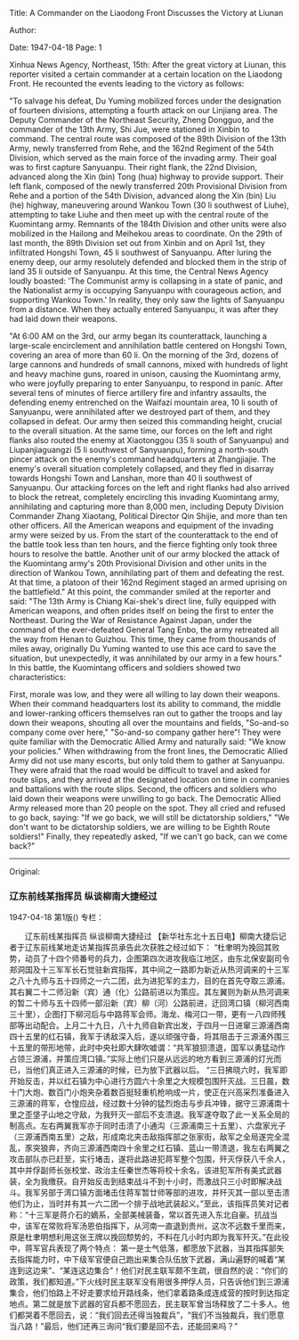 Title: A Commander on the Liaodong Front Discusses the Victory at Liunan

Author:

Date: 1947-04-18
Page: 1

Xinhua News Agency, Northeast, 15th: After the great victory at Liunan, this reporter visited a certain commander at a certain location on the Liaodong Front. He recounted the events leading to the victory as follows:

"To salvage his defeat, Du Yuming mobilized forces under the designation of fourteen divisions, attempting a fourth attack on our Linjiang area. The Deputy Commander of the Northeast Security, Zheng Dongguo, and the commander of the 13th Army, Shi Jue, were stationed in Xinbin to command. The central route was composed of the 89th Division of the 13th Army, newly transferred from Rehe, and the 162nd Regiment of the 54th Division, which served as the main force of the invading army. Their goal was to first capture Sanyuanpu. Their right flank, the 22nd Division, advanced along the Xin (bin) Tong (hua) highway to provide support. Their left flank, composed of the newly transferred 20th Provisional Division from Rehe and a portion of the 54th Division, advanced along the Xin (bin) Liu (he) highway, maneuvering around Wankou Town (30 li southwest of Liuhe), attempting to take Liuhe and then meet up with the central route of the Kuomintang army. Remnants of the 184th Division and other units were also mobilized in the Hailong and Meihekou areas to coordinate. On the 29th of last month, the 89th Division set out from Xinbin and on April 1st, they infiltrated Hongshi Town, 45 li southwest of Sanyuanpu. After luring the enemy deep, our army resolutely defended and blocked them in the strip of land 35 li outside of Sanyuanpu. At this time, the Central News Agency loudly boasted: 'The Communist army is collapsing in a state of panic, and the Nationalist army is occupying Sanyuanpu with courageous action, and supporting Wankou Town.' In reality, they only saw the lights of Sanyuanpu from a distance. When they actually entered Sanyuanpu, it was after they had laid down their weapons.

"At 6:00 AM on the 3rd, our army began its counterattack, launching a large-scale encirclement and annihilation battle centered on Hongshi Town, covering an area of more than 60 li. On the morning of the 3rd, dozens of large cannons and hundreds of small cannons, mixed with hundreds of light and heavy machine guns, roared in unison, causing the Kuomintang army, who were joyfully preparing to enter Sanyuanpu, to respond in panic. After several tens of minutes of fierce artillery fire and infantry assaults, the defending enemy entrenched on the Waifazi mountain area, 10 li south of Sanyuanpu, were annihilated after we destroyed part of them, and they collapsed in defeat. Our army then seized this commanding height, crucial to the overall situation. At the same time, our forces on the left and right flanks also routed the enemy at Xiaotonggou (35 li south of Sanyuanpu) and Liupanjiaguangzi (5 li southwest of Sanyuanpu), forming a north-south pincer attack on the enemy's command headquarters at Zhangjiajie. The enemy's overall situation completely collapsed, and they fled in disarray towards Hongshi Town and Lanshan, more than 40 li southwest of Sanyuanpu. Our attacking forces on the left and right flanks had also arrived to block the retreat, completely encircling this invading Kuomintang army, annihilating and capturing more than 8,000 men, including Deputy Division Commander Zhang Xiaotang, Political Director Qin Shijie, and more than ten other officers. All the American weapons and equipment of the invading army were seized by us. From the start of the counterattack to the end of the battle took less than ten hours, and the fierce fighting only took three hours to resolve the battle. Another unit of our army blocked the attack of the Kuomintang army's 20th Provisional Division and other units in the direction of Wankou Town, annihilating part of them and defeating the rest. At that time, a platoon of their 162nd Regiment staged an armed uprising on the battlefield." At this point, the commander smiled at the reporter and said: "The 13th Army is Chiang Kai-shek's direct line, fully equipped with American weapons, and often prides itself on being the first to enter the Northeast. During the War of Resistance Against Japan, under the command of the ever-defeated General Tang Enbo, the army retreated all the way from Henan to Guizhou. This time, they came from thousands of miles away, originally Du Yuming wanted to use this ace card to save the situation, but unexpectedly, it was annihilated by our army in a few hours." In this battle, the Kuomintang officers and soldiers showed two characteristics:

First, morale was low, and they were all willing to lay down their weapons. When their command headquarters lost its ability to command, the middle and lower-ranking officers themselves ran out to gather the troops and lay down their weapons, shouting all over the mountains and fields, "So-and-so company come over here," "So-and-so company gather here"! They were quite familiar with the Democratic Allied Army and naturally said: "We know your policies." When withdrawing from the front lines, the Democratic Allied Army did not use many escorts, but only told them to gather at Sanyuanpu. They were afraid that the road would be difficult to travel and asked for route slips, and they arrived at the designated location on time in companies and battalions with the route slips. Second, the officers and soldiers who laid down their weapons were unwilling to go back. The Democratic Allied Army released more than 20 people on the spot. They all cried and refused to go back, saying: "If we go back, we will still be dictatorship soldiers," "We don't want to be dictatorship soldiers, we are willing to be Eighth Route soldiers!" Finally, they repeatedly asked, "If we can't go back, can we come back?"



<hr /> 

Original: 


### 辽东前线某指挥员  纵谈柳南大捷经过

1947-04-18
第1版()
专栏：

　　辽东前线某指挥员
    纵谈柳南大捷经过
    【新华社东北十五日电】柳南大捷后记者于辽东前线某地走访某指挥员承告此次获胜之经过如下：
    “杜聿明为挽回其败势，动员了十四个师番号的兵力，企图第四次进攻我临江地区，由东北保安副司令郑洞国及十三军军长石觉驻新宾指挥，其中间之一路即为新近从热河调来的十三军之八十九师与五十四师之一六二团，此为进犯军的主力，目的在首先夺取三源浦。其右翼二十二师沿新（宾）通（化）公路前进以为策应。其左翼则为新从热河调来的暂二十师与五十四师一部沿新（宾）柳（河）公路前进，迂回湾口镇（柳河西南三十里），企图打下柳河后与中路蒋军会师。海龙、梅河口一带，更有一八四师残部等出动配合。上月二十九日，八十九师自新宾出发，于四月一日进窜三源浦西南四十五里的红石镇，我军于诱敌深入后，遂以顽强守备，将其阻击于三源浦外围三十五里的带形地带，此时中央社即大肆吹嘘谓：“共军狼狈溃退，国军以勇猛动作占领三源浦，并策应湾口镇。”实际上他们只是从远远的地方看到三源浦的灯光而已，当他们真正进入三源浦的时候，已为放下武器以后。
    “三日拂晓六时，我军即开始反击，并以红石镇为中心进行方圆六十余里之大规模包围歼灭战。三日晨，数十门大炮、数百门小炮夹杂着数百挺轻重机枪响成一片，使正在兴高采烈准备进入三源浦的蒋军，仓惶应战，经过数十分钟的猛烈炮击与步兵冲锋，据守三源浦南十里之歪垡子山地之守敌，为我歼灭一部后不支溃退。我军遂夺取了此一关系全局的制高点。左右两翼我军亦于同时击溃了小通沟（三源浦南三十五里）、六盘家光子（三源浦西南五里）之敌，形成南北夹击敌指挥部之张家街，敌军之全局遂完全混乱，豕突狼奔，齐向三源浦西南四十余里之红石镇、蓝山一带溃退，我左右两翼之攻击部队亦已赶至，实行堵击，遂将此路进犯蒋军整个包围，歼灭俘获八千余人，其中并俘副师长张校堂、政治主任秦世杰等将校十余名，该进犯军所有美式武器装，全为我缴获。自开始反击到结束战斗不到十小时，而激战只三小时即解决战斗。我军另部于湾口镇方面堵击住蒋军暂廿师等部的进攻，并歼灭其一部以至击溃他们为止，当时并有其一六二团一个排于战地武装起义。”至此，该指挥员笑对记者称：“十三军是蒋介石的嫡系，全部美械装备，常以首先进入东北自豪。抗战当中，该军在常败将军汤恩伯指挥下，从河南一直退到贵州，这次不远数千里而来，原是杜聿明想利用这张王牌以挽回颓势的，不料在几小时内即为我军歼灭。”在此役中，蒋军官兵表现了两个特点：
    第一是士气低落，都愿放下武器，当其指挥部失去指挥能力时，中下级军官便自己跑出来集合队伍放下武器，满山遍野的喊着“某连到这边来”、“某连这边集合”！他们对民主联军颇不生疏，很自然的说：“你们的政策，我们都知道。”下火线时民主联军没有用很多押俘人员，只告诉他们到三源浦集合，他们怕路上不好走要求给开路线条，他们拿着路条成连成营的按时到达指定地点。第二就是放下武器的官兵都不愿回去，民主联军曾当场释放了二十多人。他们都哭着不愿回去，说：“我们回去还得当独裁兵”，“我们不当独裁兵，我们愿意当八路！”最后，他们还再三询问“我们要是回不去，还能回来吗？”
